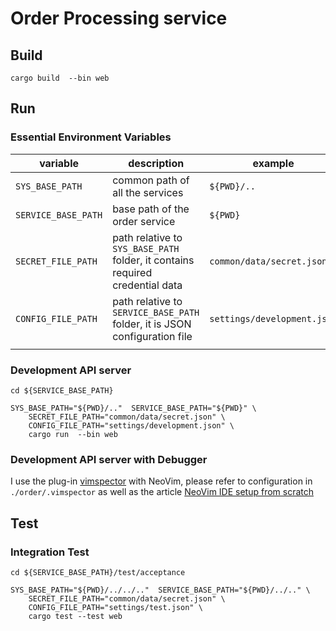 # Order Processing service
## Build
```shell
cargo build  --bin web
```

## Run
### Essential Environment Variables
|variable|description|example|
|--------|-----------|-------|
|`SYS_BASE_PATH`| common path of all the services| `${PWD}/..` |
|`SERVICE_BASE_PATH`| base path of the order service | `${PWD}` |
|`SECRET_FILE_PATH`| path relative to `SYS_BASE_PATH` folder, it contains required credential data | `common/data/secret.json` |
|`CONFIG_FILE_PATH`| path relative to `SERVICE_BASE_PATH` folder, it is JSON configuration file | `settings/development.json` |
||||

### Development API server
```shell=?
cd ${SERVICE_BASE_PATH}

SYS_BASE_PATH="${PWD}/.."  SERVICE_BASE_PATH="${PWD}" \
    SECRET_FILE_PATH="common/data/secret.json" \
    CONFIG_FILE_PATH="settings/development.json" \
    cargo run  --bin web
```

### Development API server with Debugger
I use the plug-in [vimspector](https://github.com/puremourning/vimspector) with NeoVim, please refer to configuration in `./order/.vimspector` as well as the article [NeoVim IDE setup from scratch](https://hackmd.io/@0V3cv8JJRnuK3jMwbJ-EeA/r1XR_hZL3)

## Test
### Integration Test
```shell=?
cd ${SERVICE_BASE_PATH}/test/acceptance

SYS_BASE_PATH="${PWD}/../../.."  SERVICE_BASE_PATH="${PWD}/../.." \
    SECRET_FILE_PATH="common/data/secret.json" \
    CONFIG_FILE_PATH="settings/test.json" \
    cargo test --test web
```

